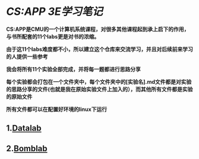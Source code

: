 # *CS:APP 3E学习笔记*
**CS:APP是CMU的一个计算机系统课程，对很多其他课程起到承上启下的作用，与书所配套的11个labs更是对书的浓缩。**

**由于这11个labs难度都不小，所以建立这个仓库来交流学习，并且对后续前来学习的人提供一些参考**

**我会将所有11个实验全部完成，并将每一题都进行思路分享**

**每个实验都会打包在一个文件夹中，每个文件夹中的[实验名].md文件都是对实验的思路分享的文件(也就是我在原始实验文件上加入的），而其他所有文件都是实验的原始文件**

**所有文件都可以在配置好环境的linux下运行**

## 1.[Datalab](https://github.com/zxcv545/CSAPP-3E-solution/blob/main/Datalab-handout/Datalab.md)
## 2.[Bomblab](https://github.com/zxcv545/CSAPP-3E-solution/blob/main/Bomblab/Bomblab.md)
